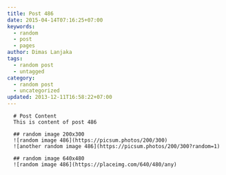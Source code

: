 ```yaml
---
title: Post 486
date: 2015-04-14T07:16:25+07:00
keywords:
  - random
  - post
  - pages
author: Dimas Lanjaka
tags:
  - random post
  - untagged
category:
  - random post
  - uncategorized
updated: 2013-12-11T16:58:22+07:00
---
```


      # Post Content
      This is content of post 486

      ## random image 200x300
      ![random image 486](https://picsum.photos/200/300)
      ![another random image 486](https://picsum.photos/200/300?random=1)

      ## random image 640x480
      ![random image 486](https://placeimg.com/640/480/any)
      